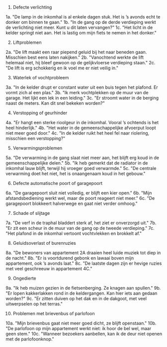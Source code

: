 1. Defecte verlichting

1a. "De lamp in de inkomhal is al enkele dagen stuk. Het is ’s avonds echt te donker om binnen te gaan."
1b. "In de gang op de derde verdieping werkt de verlichting niet meer. Kunt u dit laten vervangen?"
1c. "Het licht in de kelder springt niet aan. Het is lastig om mijn fiets te nemen in het donker."

2. Liftproblemen

2a. "De lift maakt een raar piepend geluid bij het naar beneden gaan. Misschien best eens laten nakijken."
2b. "Vanochtend werkte de lift helemaal niet, hij bleef gewoon op de gelijkvloerse verdieping staan."
2c. "De lift is erg schokkerig en ik voel me er niet veilig in."

3. Waterlek of vochtprobleem

3a. "In de kelder drupt er constant water uit een buis tegen het plafond. Er vormt zich al een plas."
3b. "Ik merk vochtplekken op de muur van de garage. Het lijkt een lek in een leiding."
3c. "Er stroomt water in de berging naast de meters. Kan dit snel bekeken worden?"

4. Verstopping of geurhinder

4a. "Er hangt een sterke rioolgeur in de inkomhal. Vooral ’s ochtends is het heel hinderlijk."
4b. "Het water in de gemeenschappelijke afvoerput loopt niet meer goed door."
4c. "In de kelder ruikt het heel fel naar riolering, misschien een verstopping?"

5. Verwarmingsproblemen

5a. "De verwarming in de gang slaat niet meer aan, het blijft erg koud in de gemeenschappelijke delen."
5b. "Ik heb gemerkt dat de radiator in de inkomhal lauw blijft, terwijl hij vroeger goed verwarmde."
5c. "De centrale verwarming doet het niet, het is onaangenaam koud in het gebouw."

6. Defecte automatische poort of garagepoort

6a. "De garagepoort sluit niet volledig, er blijft een kier open."
6b. "Mijn afstandsbediening werkt wel, maar de poort reageert niet meer."
6c. "De garagepoort blokkeert halverwege en gaat niet verder omhoog."

7. Schade of slijtage

7a. "De verf in de traphal bladdert sterk af, het ziet er onverzorgd uit."
7b. "Er zit een scheur in de muur van de gang op de tweede verdieping."
7c. "Het plafond in de inkomhal vertoont vochtvlekken en brokkelt af."

8. Geluidsoverlast of burenruzies

8a. "De bewoners van appartement 2A draaien heel luide muziek tot diep in de nacht."
8b. "Er is voortdurend gebonk en lawaai boven mijn appartement, ook ’s avonds laat."
8c. "De laatste dagen zijn er hevige ruzies met veel geschreeuw in appartement 4C."

9. Ongedierte

9a. "Ik heb muizen gezien in de fietsenberging. Ze knagen aan spullen."
9b. "Er lopen kakkerlakken rond in de keldergangen. Kan hier iets aan gedaan worden?"
9c. "Er zitten duiven op het dak en in de dakgoot, met veel uitwerpselen op het terras."

10. Problemen met brievenbus of parlofoon

10a. "Mijn brievenbus gaat niet meer goed dicht, ze blijft openstaan."
10b. "De parlofoon op mijn appartement werkt niet: ik hoor de bel wel, maar geen stem."
10c. "Wanneer bezoekers aanbellen, kan ik de deur niet openen met de parlofoonknop."